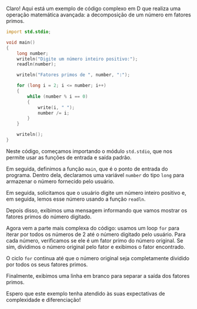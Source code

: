 Claro! Aqui está um exemplo de código complexo em D que realiza uma operação matemática avançada: a decomposição de um número em fatores primos.

```d
import std.stdio;

void main()
{
    long number;
    writeln("Digite um número inteiro positivo:");
    readln(number);

    writeln("Fatores primos de ", number, ":");

    for (long i = 2; i <= number; i++)
    {
        while (number % i == 0)
        {
            write(i, " ");
            number /= i;
        }
    }

    writeln();
}
```

Neste código, começamos importando o módulo `std.stdio`, que nos permite usar as funções de entrada e saída padrão. 

Em seguida, definimos a função `main`, que é o ponto de entrada do programa. Dentro dela, declaramos uma variável `number` do tipo `long` para armazenar o número fornecido pelo usuário.

Em seguida, solicitamos que o usuário digite um número inteiro positivo e, em seguida, lemos esse número usando a função `readln`.

Depois disso, exibimos uma mensagem informando que vamos mostrar os fatores primos do número digitado.

Agora vem a parte mais complexa do código: usamos um loop `for` para iterar por todos os números de 2 até o número digitado pelo usuário. Para cada número, verificamos se ele é um fator primo do número original. Se sim, dividimos o número original pelo fator e exibimos o fator encontrado.

O ciclo `for` continua até que o número original seja completamente dividido por todos os seus fatores primos.

Finalmente, exibimos uma linha em branco para separar a saída dos fatores primos.

Espero que este exemplo tenha atendido às suas expectativas de complexidade e diferenciação!